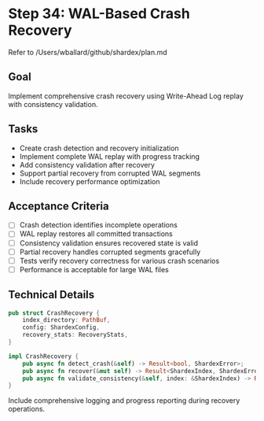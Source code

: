# Step 34: WAL-Based Crash Recovery

Refer to /Users/wballard/github/shardex/plan.md

## Goal
Implement comprehensive crash recovery using Write-Ahead Log replay with consistency validation.

## Tasks
- Create crash detection and recovery initialization
- Implement complete WAL replay with progress tracking
- Add consistency validation after recovery
- Support partial recovery from corrupted WAL segments
- Include recovery performance optimization

## Acceptance Criteria
- [ ] Crash detection identifies incomplete operations
- [ ] WAL replay restores all committed transactions
- [ ] Consistency validation ensures recovered state is valid
- [ ] Partial recovery handles corrupted segments gracefully
- [ ] Tests verify recovery correctness for various crash scenarios
- [ ] Performance is acceptable for large WAL files

## Technical Details
```rust
pub struct CrashRecovery {
    index_directory: PathBuf,
    config: ShardexConfig,
    recovery_stats: RecoveryStats,
}

impl CrashRecovery {
    pub async fn detect_crash(&self) -> Result<bool, ShardexError>;
    pub async fn recover(&mut self) -> Result<ShardexIndex, ShardexError>;
    pub async fn validate_consistency(&self, index: &ShardexIndex) -> Result<(), ShardexError>;
}
```

Include comprehensive logging and progress reporting during recovery operations.